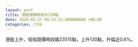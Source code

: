 ```yaml
---
layout: post
title: 港股競價時段升130點
date: 2020-05-27 09:23:21.000000000 +08:00
categories: rthk
---
```


港股上升，恒指競價時段報23515點，上升130點，升幅近0.6%。

